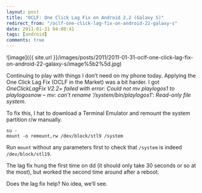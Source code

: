 ```yaml
---
layout: post
title: "OCLF: One Click Lag Fix on Android 2.2 (Galaxy S)"
redirect_from: "/oclf-one-click-lag-fix-on-android-22-galaxy-s"
date: 2011-01-31 04:08:41
tags: [android]
comments: true
---
```

![image]({{ site.url }}/images/posts/2011/2011-01-31-oclf-one-click-lag-fix-on-android-22-galaxy-s/image%5b2%5d.jpg)

Continuing to play with things I don’t need on my phone today. Applying the One Click Lag Fix (OCLF in the Market) was a bit harder. I got _OneClickLagFix V2.2+ failed with error: Could not mv playlogos1 to playlogosnow – mv: can’t rename ‘/system/bin/playlogos1’: Read-only file system_.

To fix this, I hat to download a Terminal Emulator and remount the system partition r/w manually.

```
su -
mount -o remount,rw /dev/block/stl9 /system
```

Run `mount` without any parameters first to check that `/system` is indeed `/dev/block/stl19`.

The lag fix hung the first time on dd (it should only take 30 seconds or so at the most), but worked the second time around after a reboot.

Does the lag fix help? No idea, we’ll see.
